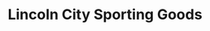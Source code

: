 ---
title: "Lincoln City Sporting Goods"
url: /lincoln-city/lincoln-city-sporting-goods/
shop: Waffen
---